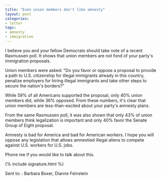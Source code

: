 ```yaml
---
title: "Even union members don't like amnesty"
layout: post
categories:
- letter
tags:
- amnesty
- immigration
---
```


I believe you and your fellow Democrats should take note of a recent Rasmussen poll. It shows that union members are not fond of your party's immigration proposals.

Union members were asked: "Do you favor or oppose a proposal to provide a path to U.S. citizenship for illegal immigrants already in this country, penalize employers for hiring illegal immigrants and take other steps to secure the nation's borders?"

While 59% of all Americans supported the proposal, only 40% union members did, while 36% opposed. From these numbers, it's clear that union members are less-than-excited about your party's amnesty plans.

From the same Rasmussen poll, it was also shown that only 43% of union members think legalization is important and only 40% favor the Senate Group of Eight proposal.

Amnesty is bad for America and bad for American workers. I hope you will oppose any legislation that allows amnestied illegal aliens to compete against U.S. workers for U.S. jobs.

Phone me if you would like to talk about this.

{% include signature.html %}

Sent to:
: Barbara Boxer, Dianne Feinstein
